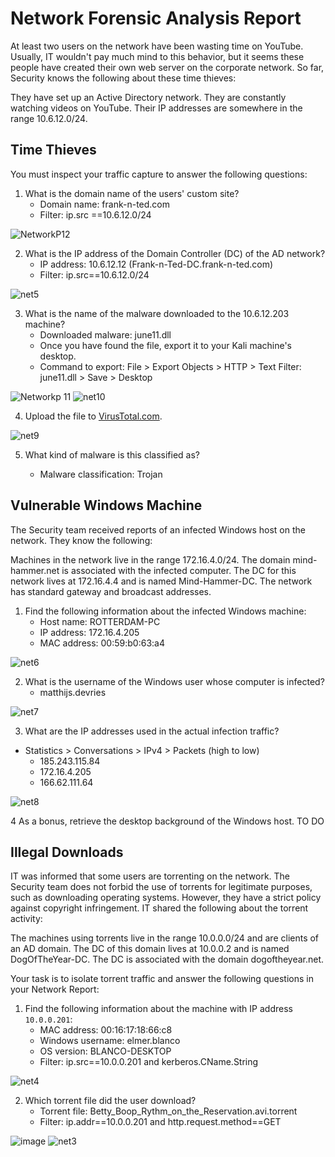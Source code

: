 # Network Forensic Analysis Report

At least two users on the network have been wasting time on YouTube. Usually, IT wouldn't pay much mind to this behavior, but it seems these people have created their own web server on the corporate network. So far, Security knows the following about these time thieves:

They have set up an Active Directory network.
They are constantly watching videos on YouTube.
Their IP addresses are somewhere in the range 10.6.12.0/24.

## Time Thieves 
You must inspect your traffic capture to answer the following questions:

1) What is the domain name of the users' custom site?
   - Domain name: frank-n-ted.com
   - Filter: ip.src ==10.6.12.0/24
 
![NetworkP12](https://user-images.githubusercontent.com/91024338/143691987-8ea4179c-a7a6-46ac-8b18-0bd0a34292ef.JPG)


2) What is the IP address of the Domain Controller (DC) of the AD network?
   - IP address: 10.6.12.12 (Frank-n-Ted-DC.frank-n-ted.com)
   - Filter: ip.src==10.6.12.0/24

![net5](https://user-images.githubusercontent.com/91024338/143707990-df6fbd9a-2fdc-4b22-b5dd-5514930ed307.JPG)


3) What is the name of the malware downloaded to the 10.6.12.203 machine?
   - Downloaded malware: june11.dll
   - Once you have found the file, export it to your Kali machine's desktop.
   - Command to export: File > Export Objects > HTTP > Text Filter: june11.dll > Save > Desktop
 
![Networkp 11](https://user-images.githubusercontent.com/91024338/143693443-960e3c29-5f64-4aca-8942-31d1d140accf.JPG)
![net10](https://user-images.githubusercontent.com/91024338/143720586-a0109942-9add-4e3f-a547-bf2f2b9b6d0d.JPG)

       
4) Upload the file to [VirusTotal.com](https://www.virustotal.com/gui/). 

![net9](https://user-images.githubusercontent.com/91024338/143720547-b47ffc9c-4da9-4b42-b3b4-99780c0efbd8.JPG)

5) What kind of malware is this classified as?
   
   - Malware classification: Trojan



## Vulnerable Windows Machine
The Security team received reports of an infected Windows host on the network. They know the following:

Machines in the network live in the range 172.16.4.0/24.
The domain mind-hammer.net is associated with the infected computer.
The DC for this network lives at 172.16.4.4 and is named Mind-Hammer-DC.
The network has standard gateway and broadcast addresses.


1) Find the following information about the infected Windows machine:
    - Host name: ROTTERDAM-PC
    - IP address: 172.16.4.205
    - MAC address: 00:59:b0:63:a4

![net6](https://user-images.githubusercontent.com/91024338/143713406-d38d3088-6542-4337-89e4-0e75996b400d.JPG)

    
2) What is the username of the Windows user whose computer is infected?
   - matthijs.devries
  
![net7](https://user-images.githubusercontent.com/91024338/143719276-3a377e81-9468-4626-bd45-974863dccd14.JPG)
 
  
3) What are the IP addresses used in the actual infection traffic?  
- Statistics > Conversations > IPv4 > Packets (high to low)
   - 185.243.115.84
   - 172.16.4.205
   - 166.62.111.64 
   
![net8](https://user-images.githubusercontent.com/91024338/143719375-57778b08-9382-4987-9193-016e4ae0e44a.JPG)
 
4 As a bonus, retrieve the desktop background of the Windows host.     TO DO


## Illegal Downloads
IT was informed that some users are torrenting on the network. The Security team does not forbid the use of torrents for legitimate purposes, such as downloading operating systems. However, they have a strict policy against copyright infringement.
IT shared the following about the torrent activity:

The machines using torrents live in the range 10.0.0.0/24 and are clients of an AD domain.
The DC of this domain lives at 10.0.0.2 and is named DogOfTheYear-DC.
The DC is associated with the domain dogoftheyear.net.

Your task is to isolate torrent traffic and answer the following questions in your Network Report:




1) Find the following information about the machine with IP address `10.0.0.201`:
    - MAC address: 00:16:17:18:66:c8
    - Windows username: elmer.blanco
    - OS version: BLANCO-DESKTOP
    - Filter: ip.src==10.0.0.201 and kerberos.CName.String
    
    
![net4](https://user-images.githubusercontent.com/91024338/143702020-d8c6726c-cdbd-4b4e-a65c-58d696f53558.JPG)

2) Which torrent file did the user download?
   - Torrent file: Betty_Boop_Rythm_on_the_Reservation.avi.torrent
   - Filter: ip.addr==10.0.0.201 and http.request.method==GET
   
![image](https://user-images.githubusercontent.com/91024338/143699192-758362a3-a846-417c-85eb-8ac603ca5cda.png)
![net3](https://user-images.githubusercontent.com/91024338/143699706-b4cb6b2b-0971-40ec-958e-ff5921bf6b64.JPG)

 
